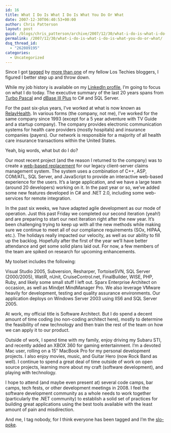 ```yaml
---
id: 16
title: What I Do Is What I Do Is What You Do Or What
date: 2007-12-30T06:40:53+00:00
author: Chris Patterson
layout: post
guid: /blogs/chris_patterson/archive/2007/12/30/what-i-do-is-what-i-do-is-what-you-do-or-what.aspx
permalink: /2007/12/30/what-i-do-is-what-i-do-is-what-you-do-or-what/
dsq_thread_id:
  - "262089195"
categories:
  - Uncategorized
---
```

Since I got [tagged](http://lostechies.com/blogs/joe_ocampo/default.aspx) by [more than one](http://www.lostechies.com/blogs/sean_chambers/default.aspx) of my fellow Los Techies bloggers, I figured I better step up and throw down.

While my job history is available on my [LinkedIn profile](http://www.linkedin.com/in/chrispatterson), I&#8217;m going to focus on what I do today. The executive summary of the last 20 years spans from [Turbo Pascal](http://en.wikipedia.org/wiki/Turbo_Pascal) and [dBase III Plus](http://en.wikipedia.org/wiki/DBASE) to C# and SQL Server.

For the past six-plus years, I&#8217;ve worked at what is now known as [RelayHealth](http://www.mckesson.com/en_us/McKesson.com/Our%2BBusinesses/RelayHealth/RelayHealth.html). In various forms (the company, not me), I&#8217;ve worked for the same company since 1993 (except for a 5 year adventure with TV Guide and a startup company). The company provides electronic communication systems for health care providers (mostly hospitals) and insurance companies (payers). Our network is responsible for a majority of all health care insurance transactions within the United States.

Yeah, big words, what but do I do?

Our most recent project (and the reason I returned to the company) was to create a [web-based replacement](https://www.relayhealth.com/rh/specific/hospitals/financialServices/ePremis/default.aspx) for our legacy client-server claims management system. The system uses a combination of C++, ASP, COM/ATL, SQL Server, and JavaScript to provide an interactive web-based experience for the users. It&#8217;s a large application, and we have a large team (around 20 developers) working on it. In the past year or so, we&#8217;ve added some new features developed in C# and .NET 2.0, including some web-services for remote integration.

In the past six weeks, we have adapted agile development as our mode of operation. Just this past Friday we completed our second iteration (yeah!) and are preparing to start our next iteration right after the new year. It&#8217;s been challenging trying to keep up with all the new methods while making sure we continue to meet all of our compliance requirements (SOx, HIPAA, etc.). The holidays really impacted our velocity, as well as our ability to fill up the backlog. Hopefully after the first of the year we&#8217;ll have better attendance and get some solid plans laid out. For now, a few members of the team are spiked on research for upcoming enhancements.

My toolset includes the following:

Visual Studio 2005, Subversion, Resharper, TortoiseSVN, SQL Server (2000/2005), WatiR, nUnit, CruiseControl.net, FinalBuilder, WISE, PHP, Ruby, and likely some small stuff I left out. Sparx Enterprise Architect on occasion, as well as Mindjet MindManager Pro. We also leverage VMware heavily for development, testing and quality assurance environments. Our application deploys on Windows Server 2003 using IIS6 and SQL Server 2005.

At work, my official title is Software Architect. But I do spend a decent amount of time coding (no non-coding architect here), mostly to determine the feasibility of new technology and then train the rest of the team on how we can apply it to our product.

Outside of work, I spend time with my family, enjoy driving my Subaru STI, and recently added an XBOX 360 for gaming entertainment. I&#8217;m a devoted Mac user, rolling on a 15&#8243; MacBook Pro for my personal development projects. I also enjoy movies, music, and Guitar Hero (now Rock Band as well). I continue to spend a great deal of time outside of work on open source projects, learning more about my craft (software development), and playing with technology. 

I hope to attend (and maybe even present at) several code camps, bar camps, tech fests, or other development meetings in 2008. I feel the software development community as a whole needs to work together (particularly the .NET community) to establish a solid set of practices for building great applications using the best tools available with the least amount of pain and misdirection.

And me, I tag nobody, for I think everyone has been tagged and I&#8217;m the [slo-poke](http://www.oldtimecandy.com/slo-poke.htm).